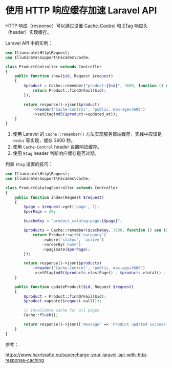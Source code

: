 # 使用 HTTP 响应缓存加速 Laravel API

HTTP 响应（response）可以通过设置 [Cache-Control](https://developer.mozilla.org/zh-CN/docs/Web/HTTP/Headers/Cache-Control) 和 [ETag](https://developer.mozilla.org/zh-CN/docs/Web/HTTP/Headers/ETag) 响应头（header）实现缓存。

Laravel API 中的实例：

```php
use Illuminate\Http\Request;
use Illuminate\Support\Facades\Cache;

class ProductController extends Controller
{
    public function show($id, Request $request)
    {
        $product = Cache::remember("product:{$id}", 3600, function () use ($id) {
            return Product::findOrFail($id);
        });

        return response()->json($product)
            ->header('Cache-Control', 'public, max-age=3600')
            ->setEtag(md5($product->updated_at));
    }
}
```

1. 使用 Laravel 的 `Cache::remember()` 方法实现服务器端缓存，实践中应该是 `redis` 等实现，缓存 3600 秒。
2. 使用 `Cache-Control` header 设置响应缓存。
3. 使用 `Etag` header 判断响应缓存是否过期。

列表 `Etag` 设置的技巧：

```php
use Illuminate\Http\Request;
use Illuminate\Support\Facades\Cache;

class ProductCatalogController extends Controller
{
    public function index(Request $request)
    {
        $page = $request->get('page', 1);
        $perPage = 20;

        $cacheKey = "product_catalog:page:{$page}";

        $products = Cache::remember($cacheKey, 3600, function () use ($page, $perPage) {
            return Product::with('category')
                ->where('status', 'active')
                ->orderBy('name')
                ->paginate($perPage);
        });

        return response()->json($products)
            ->header('Cache-Control', 'public, max-age=3600')
            ->setEtag(md5($products->lastPage() . $products->total() . $products->currentPage()));
    }

    public function updateProduct($id, Request $request)
    {
        $product = Product::findOrFail($id);
        $product->update($request->all());

        // Invalidate cache for all pages
        Cache::flush();

        return response()->json(['message' => 'Product updated successfully']);
    }
}
```

参考：

https://www.harrisrafto.eu/supercharge-your-laravel-api-with-http-response-caching
